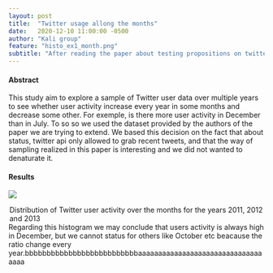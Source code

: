 ```yaml
---
layout: post
title:  "Twitter usage allong the months"
date:   2020-12-10 11:00:00 -0500
author: "Kali group"
feature: "histo_ex1_month.png"
subtitle: "After reading the paper about testing propositions on twitter usage, we wanted to add the research question 'Is there a pattern of twitter usage allong the year ? '. Is there some months, always the same months, where the usage increases or in contrary where it decreases ? Click this post to see the results"
---
```

<div>
    <h4>Abstract</h4>
        <p>
        This study aim to explore a sample of Twitter user data over multiple years to see whether user activity increase every year in some months and decrease some other. For exemple, is there more user activity in December than in July.
        To so so we used the dataset provided by the authors of the paper we are trying to extend. 
        We based this decision on the fact that about status, twitter api only allowed to grab recent tweets, and that the way of sampling realized in this paper is interesting and we did not wanted to denaturate it. 
        </p>
    <h4>Results</h4>
        <div class="grid-container">
            <div class="grid-child one">
                <p class="blockimage">
                <img src="{{ site.baseurl}}/assets/images/histo_ex1_month.png" class="half_width" />
                </p>
                <legend>Distribution of Twitter user activity over the months for the years 2011, 2012 and 2013</legend>
            </div>
            <div class="grid-child two">
                Regarding this histogram we may conclude that users activity is always high in December, but we cannot status for others like October etc beacause the ratio change every year.bbbbbbbbbbbbbbbbbbbbbbbbbbaaaaaaaaaaaaaaaaaaaaaaaaaaaaaaaaaaa
            </div>
        </div>
</div>